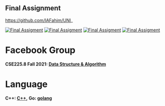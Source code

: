 ## Final Assignment

https://github.com/IAFahim/UNI_

[![Final Assigment](http://img.youtube.com/vi/zqextCMBxSc/0.jpg)](https://youtu.be/zqextCMBxSc "Final Assigment")
[![Final Assigment](http://img.youtube.com/vi/EE4zspk1haw/0.jpg)](https://youtu.be/EE4zspk1haw "Final Assigment")
[![Final Assigment](http://img.youtube.com/vi/NQIWW-kcVAU/0.jpg)](https://youtu.be/NQIWW-kcVAU "Final Assigment")
[![Final Assigment](http://img.youtube.com/vi/z93hwdbeV8A/0.jpg)](https://youtu.be/z93hwdbeV8A "Final Assigment")

# Facebook Group

__CSE225.8 Fall 2021: [Data Structure & Algorithm](https://www.facebook.com/groups/553515292398006)__

# Language

__C++: [C++](https://cp-algorithms.com/),__
__Go: [golang](https://golang.org/)__
